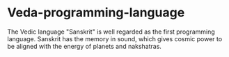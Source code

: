 # Veda-programming-language
The Vedic language "Sanskrit" is well regarded as the first programming language. Sanskrit has the memory in sound, which gives cosmic power to be aligned with the energy of planets and nakshatras.
